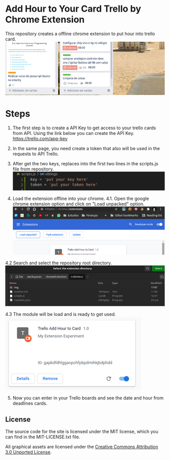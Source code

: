 # Add Hour to Your Card Trello by Chrome Extension
This repository creates a offline chrome extension to put hour into trello card.
![alt text](img/hour.png)

# Steps
1. The first step is to create a API Key to get access to your trello cards from API. 
Using the link below you can create the API Key.
https://trello.com/app-key

2. In the same page, you need create a token that also will be used in the requests to API Trello.

3. After get the two keys, replaces into the first two lines in the scripts.js file from repository.
![alt text](img/keys.png)


4. Load the extension offline into your chrome.
4.1. Open the google chrome extension option and click on "Load unpacked" option.
![alt text](img/extensionOption.png)

4.2 Search and select the repository root directory.
![alt text](img/directory.png)

4.3 The module will be load and is ready to get used.
![alt text](img/extensionLoaded.png)

5. Now you can enter in your Trello boards and see the date and hour from deadlines cards. 

## License

The source code for the site is licensed under the MIT license, which you can find in
the MIT-LICENSE.txt file.

All graphical assets are licensed under the
[Creative Commons Attribution 3.0 Unported License](https://creativecommons.org/licenses/by/3.0/).
